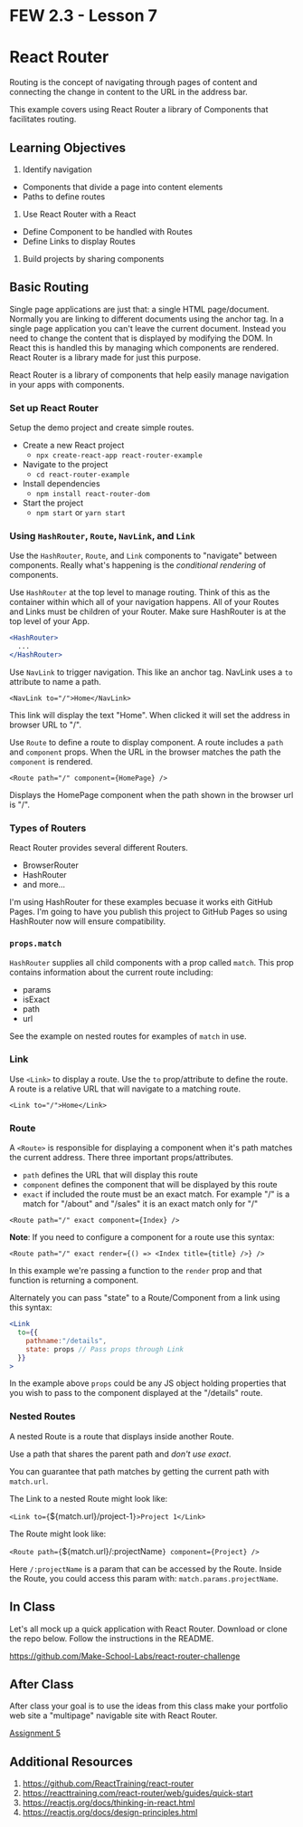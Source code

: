 # FEW 2.3 - Lesson 7 

# React Router

Routing is the concept of navigating through pages of content and connecting the change in content to the URL in the address bar. 

This example covers using React Router a library of Components that facilitates routing. 

## Learning Objectives

1. Identify navigation 
  - Components that divide a page into content elements
  - Paths to define routes
1. Use React Router with a React
  - Define Component to be handled with Routes
  - Define Links to display Routes
1. Build projects by sharing components

## Basic Routing

Single page applications are just that: a single HTML page/document. Normally you are linking to different documents using the anchor tag. In a single page application you can't leave the current document. Instead you need to change the content that is displayed by modifying the DOM. In React this is handled this by managing which components are rendered. React Router is a library made for just this purpose. 

React Router is a library of components that help easily manage navigation in your apps with components. 

### Set up React Router

Setup the demo project and create simple routes.

- Create a new React project
  - `npx create-react-app react-router-example`
- Navigate to the project 
  - `cd react-router-example`
- Install dependencies
  - `npm install react-router-dom`
- Start the project 
  - `npm start` or `yarn start`

### Using `HashRouter`, `Route`, `NavLink`, and `Link`

Use the `HashRouter`, `Route`, and `Link` components to "navigate" between components. Really what's happening is the _conditional rendering_ of components. 

Use `HashRouter` at the top level to manage routing. Think of this as the container within which all of your navigation happens. All of your Routes and Links must be children of your Router. Make sure HashRouter is at the top level of your App. 

```jsx
<HashRouter>
  ...
</HashRouter>
```

Use `NavLink` to trigger navigation. This like an anchor tag. NavLink uses a `to` attribute to name a path. 

`<NavLink to="/">Home</NavLink>`

This link will display the text "Home". When clicked it will set the address in browser URL to "/". 

Use `Route` to define a route to display component. A route includes a `path` and `component` props. When the URL in the browser matches the path the `component` is rendered.

`<Route path="/" component={HomePage} />`

Displays the HomePage component when the path shown in the browser url is "/".

### Types of Routers

React Router provides several different Routers. 

- BrowserRouter
- HashRouter
- and more...

I'm using HashRouter for these examples becuase it works eith GitHub Pages. I'm going to have you publish this project to GitHub Pages so using HashRouter now will ensure compatibility. 

### `props.match`

`HashRouter` supplies all child components with a prop called `match`. This prop contains information about the current route including: 

- params
- isExact
- path
- url

See the example on nested routes for examples of `match` in use. 

### Link 

Use `<Link>` to display a route. Use the `to` prop/attribute to define the route. A route is a relative URL that will navigate to a matching route. 

`<Link to="/">Home</Link>`

### Route 

A `<Route>` is responsible for displaying a component when it's path matches the current address. There three important props/attributes. 

- `path` defines the URL that will display this route
- `component` defines the component that will be displayed by this route
- `exact` if included the route must be an exact match. For example "/" is a match for "/about" and "/sales" it is an exact match only for "/"

`<Route path="/" exact component={Index} />`

**Note**: If you need to configure a component for a route use this syntax:

`<Route path="/" exact render={() => <Index title={title} />} />`

In this example we're passing a function to the `render` prop and that function is returning a component. 

Alternately you can pass "state" to a Route/Component from a link using this syntax:

```jsx
<Link 
  to={{
    pathname:"/details",
    state: props // Pass props through Link
  }}
>
```

In the example above `props` could be any JS object holding properties that you wish to pass to the component displayed at the "/details" route. 

### Nested Routes 

A nested Route is a route that displays inside another Route. 

Use a path that shares the parent path and _don't use exact_. 

You can guarantee that path matches by getting the current path with `match.url`. 

The Link to a nested Route might look like: 

`<Link to={`${match.url}/project-1`}>Project 1</Link>`

The Route might look like: 

`<Route path={`${match.url}/:projectName`} component={Project} />`

Here `/:projectName` is a param that can be accessed by the Route. Inside the Route, you could access this param with: `match.params.projectName`.

## In Class 

Let's all mock up a quick application with React Router. Download or clone the repo below. Follow the instructions in the README. 

https://github.com/Make-School-Labs/react-router-challenge

## After Class

After class your goal is to use the ideas from this class make your portfolio web site a "multipage" navigable site with React Router. 

[Assignment 5](../Assignments/Assignment-05)

## Additional Resources

1. https://github.com/ReactTraining/react-router
2. https://reacttraining.com/react-router/web/guides/quick-start
3. https://reactjs.org/docs/thinking-in-react.html
4. https://reactjs.org/docs/design-principles.html
